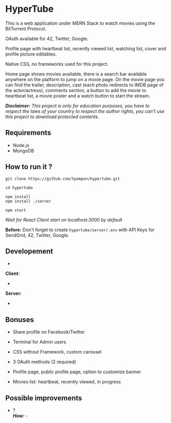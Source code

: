 # HyperTube

This is a web application under MERN Stack to watch movies using the BitTorrent Protocol.

OAuth available for 42, Twitter, Google.

Profile page with heartbeat list, recently viewed list, watching list, cover and profile picture editables.

Native CSS, no frameworks used for this project.

Home page shows movies available, there is a search bar available anywhere on the platform to jump on a movie page. On the movie page you can find the trailer, description, cast (each photo redirects to IMDB page of the actor/actress), comments section, a button to add the movie to heartbeat list, a movie poster and a watch button to start the stream.

___Disclaimer:___ _This project is only for education purposes, you have to respect the laws of your country to respect the author rights, you can't use this project to download protected contents._

## Requirements

- Node.js
- MongoDB

## How to run it ?

`git clone https://github.com/tpompon/hypertube.git`

`cd hypertube`

`npm install`  
`npm install ./server`  

`npm start`

_Wait for React Client start on localhost:3000 by default_

__Before:__ Don't forget to create `hypertube/server/.env` with API Keys for SendGrid, 42, Twitter, Google.

## Developement

-

__Client:__

-

__Server:__

-

## Bonuses

- Share profile on Facebook/Twitter

- Terminal for Admin users

- CSS without Framework, custom carousel

- 3 OAuth methods (2 required)

- Profile page, public profile page, option to customize banner

- Movies list: heartbeat, recently viewed, in progress

## Possible improvements

- ?  
___How:___ -
